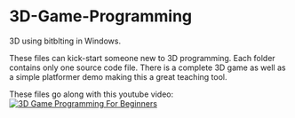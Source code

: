# 3D-Game-Programming
3D using bitblting in Windows.  

These files can kick-start someone new to 3D programming. Each folder contains only one source code file. There is a complete 3D game as well as a simple platformer demo making this a great teaching tool.

These files go along with this youtube video:  
[![3D Game Programming For Beginners](http://img.youtube.com/vi/Xy9iHveorQE/0.jpg)](http://www.youtube.com/watch?v=Xy9iHveorQE)

 
